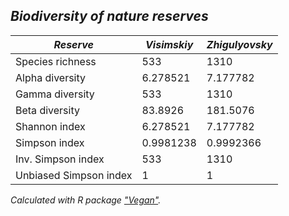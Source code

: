 ## *Biodiversity of nature reserves*

<!-- ![richness](https://github.com/user-attachments/assets/6f46a31e-a9ba-447a-adc9-555c4343d246) -->

| *Reserve* | *Visimskiy*  | *Zhigulyovsky* |
| ------------- | ------------- | ------------- |
| Species richness | 533 | 1310 |
| Alpha diversity | 6.278521 | 7.177782 |
| Gamma diversity | 533 | 1310 |
| Beta diversity | 83.8926 | 181.5076 |
| Shannon index | 6.278521 | 7.177782 |
| Simpson index |  0.9981238 | 0.9992366 |
| Inv. Simpson index | 533 | 1310 |
| Unbiased Simpson index | 1 | 1 |

_Calculated with R package ["Vegan"](https://github.com/vegandevs/vegan)._
